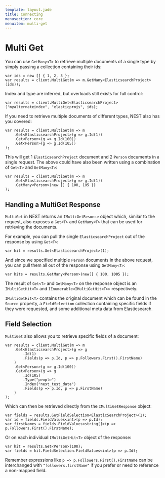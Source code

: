 ```yaml
---
template: layout.jade
title: Connecting
menusection: core
menuitem: multi-get
---
```



# Multi Get

You can use `GetMany<T>` to retrieve multiple documents of a single type by simply passing a collection containing their ids:

	var ids = new [] { 1, 2, 3 };
	var results = client.MultiGet(m => m.GetMany<ElasticsearchProject>(ids));

Index and type are inferred, but overloads still exists for full control:

	var results = client.MultiGet<ElasticsearchProject>("myalternateindex", "elasticprojs", ids);

If you need to retrieve multiple documents of different types, NEST also has you covered:

	var results = client.MultiGet(m => m
		.Get<ElasticsearchProject>(g => g.Id(1))
		.Get<Person>(g => g.Id(100))
		.Get<Person>(g => g.Id(105))
	);

This will get 1 `ElasticsearchProject` document and 2 `Person` documents in a single request.  The above could have also been written using a combination of `Get<T>` and `GetMany<T>`:

	var results = client.MultiGet(m => m
		.Get<ElasticsearchProject>(g => g.Id(1))
		.GetMany<Person>(new [] { 100, 105 })
	);

## Handling a MultiGet Response

`MultiGet` in NEST returns an `IMultiGetResonse` object which, similar to the request, also exposes a `Get<T>` and `GetMany<T>` that can be used for retrieving the documents.

For example, you can pull the single `ElasticsearchProject` out of the response by using `Get<T>`:

	var hit = results.Get<ElasticsearchProject>(1);

And since we specified multiple `Person` documents in the above request, you can pull them all out of the response using `GetMany<T>`:

	var hits = results.GetMany<Person>(new[] { 100, 1005 });

The result of `Get<T>` and `GetMany<T>` on the response object is an `IMultiGetHit<T>` and `IEnumerable<IMultiGetHit<T>>` respectively.

`IMultiGetHit<T>` contains the original document which can be found in the `Source` property, a `FieldSelection` collection containing specific fields if they were requested, and some additional meta data from Elasticsearch.

## Field Selection

`MultiGet` also allows you to retrieve specific fields of a document:

	var results = client.MultiGet(m => m
		.Get<ElasticsearchProject>(g => g
			.Id(1)
			.Fields(p => p.Id, p => p.Followers.First().FirstName)
		)
		.Get<Person>(g => g.Id(100))
		.Get<Person>(g => g
			.Id(105)
			.Type("people")
			.Index("nest_test_data")
			.Fields(p => p.Id, p => p.FirstName)
		)
	);

Which can then be retrieved directly from the `IMultiGetResponse` object:

	var fields = results.GetFieldSelection<ElasticSearchProject>(1);
	var id = fields.FieldValues<int>(p => p.Id);
	var firstNames = fields.FieldValues<string[]>(p => p.Followers.First().FirstName);

Or on each individual `IMultiGetHit<T>` object of the response:

	var hit = results.Get<Person>(100);
	var fields = hit.FieldSelection.FieldValues<int>(p => p.Id);

Remember expressions like `p => p.Followers.First().FirstName` can be interchanged with `"followers.firstName"` if you prefer or need to reference a non-mapped field.
